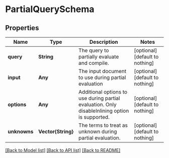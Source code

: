 # PartialQuerySchema


## Properties
Name | Type | Description | Notes
------------ | ------------- | ------------- | -------------
**query** | **String** | The query to partially evaluate and compile. | [optional] [default to nothing]
**input** | **Any** | The input document to use during partial evaluation | [optional] [default to nothing]
**options** | **Any** | Additional options to use during partial evaluation. Only disableInlining option is supported. | [optional] [default to nothing]
**unknowns** | **Vector{String}** | The terms to treat as unknown during partial evaluation. | [optional] [default to nothing]


[[Back to Model list]](../README.md#models) [[Back to API list]](../README.md#api-endpoints) [[Back to README]](../README.md)


